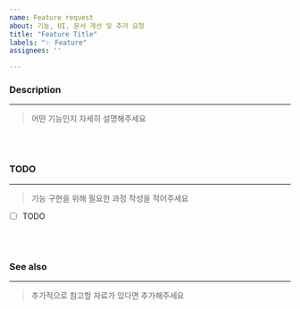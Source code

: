 ```yaml
---
name: Feature request
about: 기능, UI, 문서 개선 및 추가 요청
title: "Feature Title"
labels: "✨ Feature"
assignees: ''

---
```


### Description
---
> 어떤 기능인지 자세히 설명해주세요

<br><br>

### TODO
---
> 기능 구현을 위해 필요한 과정 작성을 적어주세요

- [ ] TODO

<br><br>

### See also
---
> 추가적으로 참고할 자료가 있다면 추가해주세요

<br><br>

